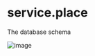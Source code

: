 # service.place

The database schema

![image](https://github.com/turistikrota/service.place/assets/76786120/d82ce0ce-0856-42e7-8d43-64ef01f0b3b1)
